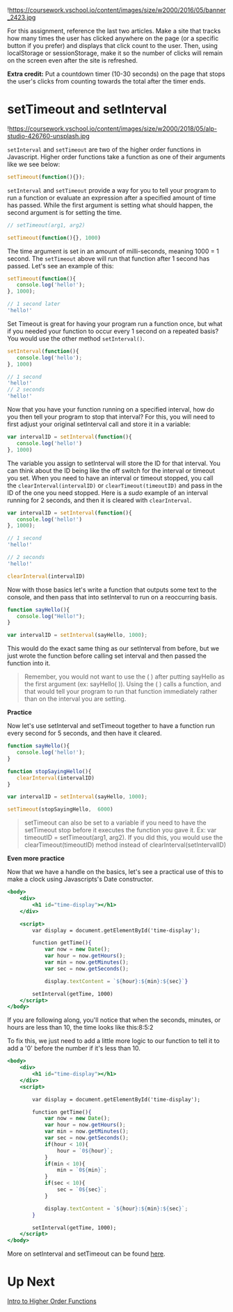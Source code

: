 
!https://coursework.vschool.io/content/images/size/w2000/2016/05/banner_2423.jpg

For this assignment, reference the last two articles. Make a site that tracks how many times the user has clicked anywhere on the page (or a specific button if you prefer) and displays that click count to the user. Then, using localStorage or sessionStorage, make it so the number of clicks will remain on the screen even after the site is refreshed.

**Extra credit:** Put a countdown timer (10-30 seconds) on the page that stops the user's clicks from counting towards the total after the timer ends.

# setTimeout and setInterval

!https://coursework.vschool.io/content/images/size/w2000/2018/05/alp-studio-426760-unsplash.jpg

`setInterval` and `setTimeout` are two of the higher order functions in Javascript. Higher order functions take a function as one of their arguments like we see below:

```jsx
setTimeout(function(){});

```

`setInterval` and `setTimeout` provide a way for you to tell your program to run a function or evaluate an expression after a specified amount of time has passed. While the first argument is setting what should happen, the second argument is for setting the time.

```jsx
// setTimeout(arg1, arg2)

setTimeout(function(){}, 1000)

```

The time argument is set in an amount of milli-seconds, meaning 1000 = 1 second. The `setTimeout` above will run that function after 1 second has passed. Let's see an example of this:

```jsx
setTimeout(function(){
   console.log('hello!');
}, 1000);

// 1 second later
'hello!'

```

Set Timeout is great for having your program run a function once, but what if you needed your function to occur every 1 second on a repeated basis? You would use the other method `setInterval()`.

```jsx
setInterval(function(){
   console.log('hello');
}, 1000)

// 1 second
'hello!'
// 2 seconds
'hello!'

```

Now that you have your function running on a specified interval, how do you then tell your program to stop that interval? For this, you will need to first adjust your original setInterval call and store it in a variable:

```jsx
var intervalID = setInterval(function(){
   console.log('hello!')
}, 1000)

```

The variable you assign to setInterval will store the ID for that interval. You can think about the ID being like the off switch for the interval or timeout you set. When you need to have an interval or timeout stopped, you call the `clearInterval(intervalID)` or `clearTimeout(timeoutID)` and pass in the ID of the one you need stopped. Here is a *sudo* example of an interval running for 2 seconds, and then it is cleared with `clearInterval`.

```jsx
var intervalID = setInterval(function(){
   console.log('hello!')
}, 1000);

// 1 second
'hello!'

// 2 seconds
'hello!'

clearInterval(intervalID)

```

Now with those basics let's write a function that outputs some text to the console, and then pass that into setInterval to run on a reoccurring basis.

```jsx
function sayHello(){
   console.log("Hello!");
}

var intervalID = setInterval(sayHello, 1000);

```

This would do the exact same thing as our setInterval from before, but we just wrote the function before calling set interval and then passed the function into it.

> Remember, you would not want to use the ( ) after putting sayHello as the first argument (ex: sayHello( )). Using the ( ) calls a function, and that would tell your program to run that function immediately rather than on the interval you are setting.
> 

**Practice**

Now let's use setInterval and setTimeout together to have a function run every second for 5 seconds, and then have it cleared.

```jsx
function sayHello(){
   console.log('hello!');
}

function stopSayingHello(){
   clearInterval(intervalID)
}

var intervalID = setInterval(sayHello, 1000);

setTimeout(stopSayingHello,  6000)

```

> setTimeout can also be set to a variable if you need to have the setTimeout stop before it executes the function you gave it. Ex: var timeoutID = setTimeout(arg1, arg2). If you did this, you would use the clearTimeout(timeoutID) method instead of clearInterval(setIntervalID)
> 

**Even more practice**

Now that we have a handle on the basics, let's see a practical use of this to make a clock using Javascripts's Date constructor.

```jsx
<body>
    <div>
        <h1 id="time-display"></h1>
    </div>

    <script>
        var display = document.getElementById('time-display');

        function getTime(){
            var now = new Date();
            var hour = now.getHours();
            var min = now.getMinutes();
            var sec = now.getSeconds();

            display.textContent = `${hour}:${min}:${sec}`}

        setInterval(getTime, 1000)
    </script>
</body>

```

If you are following along, you'll notice that when the seconds, minutes, or hours are less than 10, the time looks like this:8:5:2

To fix this, we just need to add a little more logic to our function to tell it to add a '0' before the number if it's less than 10.

```jsx
<body>
    <div>
        <h1 id="time-display"></h1>
    </div>
    <script>

        var display = document.getElementById('time-display');

        function getTime(){
            var now = new Date();
            var hour = now.getHours();
            var min = now.getMinutes();
            var sec = now.getSeconds();
            if(hour < 10){
                hour = `0${hour}`;
            }
            if(min < 10){
                min = `0${min}`;
            }
            if(sec < 10){
                sec = `0${sec}`;
            }

            display.textContent = `${hour}:${min}:${sec}`;
        }

        setInterval(getTime, 1000);
    </script>
</body>

```

More on setInterval and setTimeout can be found [here](https://www.w3schools.com/jsref/met_win_setinterval.asp).

# Up Next

[Intro to Higher Order Functions](https://www.notion.so/Intro-to-Higher-Order-Functions-ff1e263d41a348d4a8e5e7f0116d81ad?pvs=21)